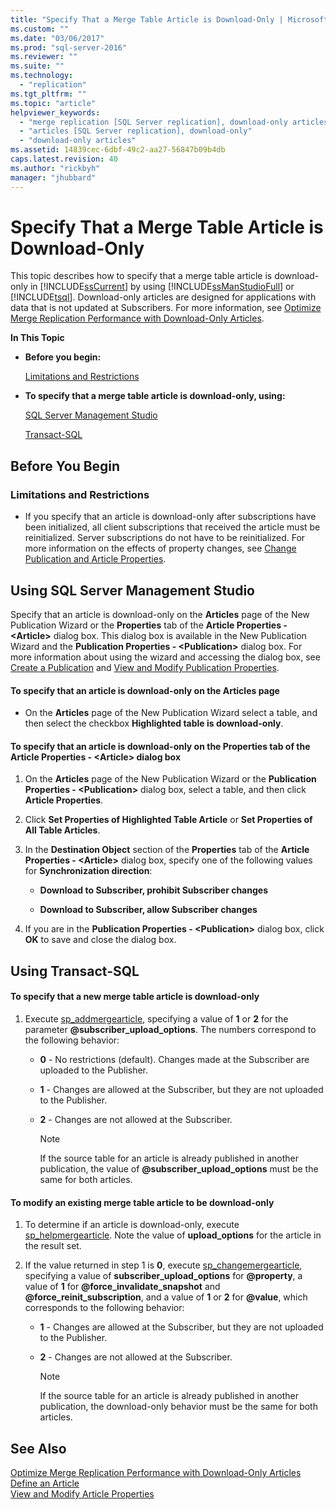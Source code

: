 ```yaml
---
title: "Specify That a Merge Table Article is Download-Only | Microsoft Docs"
ms.custom: ""
ms.date: "03/06/2017"
ms.prod: "sql-server-2016"
ms.reviewer: ""
ms.suite: ""
ms.technology: 
  - "replication"
ms.tgt_pltfrm: ""
ms.topic: "article"
helpviewer_keywords: 
  - "merge replication [SQL Server replication], download-only articles"
  - "articles [SQL Server replication], download-only"
  - "download-only articles"
ms.assetid: 14839cec-6dbf-49c2-aa27-56847b09b4db
caps.latest.revision: 40
ms.author: "rickbyh"
manager: "jhubbard"
---
```

# Specify That a Merge Table Article is Download-Only
  This topic describes how to specify that a merge table article is download-only in [!INCLUDE[ssCurrent](../../../advanced-analytics/r-services/includes/sscurrent-md.md)] by using [!INCLUDE[ssManStudioFull](../../../advanced-analytics/r-services/includes/ssmanstudiofull-md.md)] or [!INCLUDE[tsql](../../../advanced-analytics/r-services/includes/tsql-md.md)]. Download-only articles are designed for applications with data that is not updated at Subscribers. For more information, see [Optimize Merge Replication Performance with Download-Only Articles](../../../relational-databases/replication/merge/optimize-merge-replication-performance-with-download-only-articles.md).  
  
 **In This Topic**  
  
-   **Before you begin:**  
  
     [Limitations and Restrictions](#Restrictions)  
  
-   **To specify that a merge table article is download-only, using:**  
  
     [SQL Server Management Studio](#SSMSProcedure)  
  
     [Transact-SQL](#TsqlProcedure)  
  
##  <a name="BeforeYouBegin"></a> Before You Begin  
  
###  <a name="Restrictions"></a> Limitations and Restrictions  
  
-   If you specify that an article is download-only after subscriptions have been initialized, all client subscriptions that received the article must be reinitialized. Server subscriptions do not have to be reinitialized. For more information on the effects of property changes, see [Change Publication and Article Properties](../../../relational-databases/replication/publish/change-publication-and-article-properties.md).  
  
##  <a name="SSMSProcedure"></a> Using SQL Server Management Studio  
 Specify that an article is download-only on the **Articles** page of the New Publication Wizard or the **Properties** tab of the **Article Properties - \<Article>** dialog box. This dialog box is available in the New Publication Wizard and the **Publication Properties - \<Publication>** dialog box. For more information about using the wizard and accessing the dialog box, see [Create a Publication](../../../relational-databases/replication/publish/create-a-publication.md) and [View and Modify Publication Properties](../../../relational-databases/replication/publish/view-and-modify-publication-properties.md).  
  
#### To specify that an article is download-only on the Articles page  
  
-   On the **Articles** page of the New Publication Wizard select a table, and then select the checkbox **Highlighted table is download-only**.  
  
#### To specify that an article is download-only on the Properties tab of the Article Properties - \<Article> dialog box  
  
1.  On the **Articles** page of the New Publication Wizard or the **Publication Properties - \<Publication>** dialog box, select a table, and then click **Article Properties**.  
  
2.  Click **Set Properties of Highlighted Table Article** or **Set Properties of All Table Articles**.  
  
3.  In the **Destination Object** section of the **Properties** tab of the **Article Properties - \<Article>** dialog box, specify one of the following values for **Synchronization direction**:  
  
    -   **Download to Subscriber, prohibit Subscriber changes**  
  
    -   **Download to Subscriber, allow Subscriber changes**  
  
4.  If you are in the **Publication Properties - \<Publication>** dialog box, click **OK** to save and close the dialog box.  
  
##  <a name="TsqlProcedure"></a> Using Transact-SQL  
  
#### To specify that a new merge table article is download-only  
  
1.  Execute [sp_addmergearticle](../../../relational-databases/system-stored-procedures/sp-addmergearticle-transact-sql.md), specifying a value of **1** or **2** for the parameter **@subscriber_upload_options**. The numbers correspond to the following behavior:  
  
    -   **0** - No restrictions (default). Changes made at the Subscriber are uploaded to the Publisher.  
  
    -   **1** - Changes are allowed at the Subscriber, but they are not uploaded to the Publisher.  
  
    -   **2** - Changes are not allowed at the Subscriber.  
  
        > [!NOTE]  
        >  If the source table for an article is already published in another publication, the value of **@subscriber_upload_options** must be the same for both articles.  
  
#### To modify an existing merge table article to be download-only  
  
1.  To determine if an article is download-only, execute [sp_helpmergearticle](../../../relational-databases/system-stored-procedures/sp-helpmergearticle-transact-sql.md). Note the value of **upload_options** for the article in the result set.  
  
2.  If the value returned in step 1 is **0**, execute [sp_changemergearticle](../../../relational-databases/system-stored-procedures/sp-changemergearticle-transact-sql.md), specifying a value of **subscriber_upload_options** for **@property**, a value of **1** for **@force_invalidate_snapshot** and **@force_reinit_subscription**, and a value of **1** or **2** for **@value**, which corresponds to the following behavior:  
  
    -   **1** - Changes are allowed at the Subscriber, but they are not uploaded to the Publisher.  
  
    -   **2** - Changes are not allowed at the Subscriber.  
  
        > [!NOTE]  
        >  If the source table for an article is already published in another publication, the download-only behavior must be the same for both articles.  
  
## See Also  
 [Optimize Merge Replication Performance with Download-Only Articles](../../../relational-databases/replication/merge/optimize-merge-replication-performance-with-download-only-articles.md)   
 [Define an Article](../../../relational-databases/replication/publish/define-an-article.md)   
 [View and Modify Article Properties](../../../relational-databases/replication/publish/view-and-modify-article-properties.md)  
  
  
